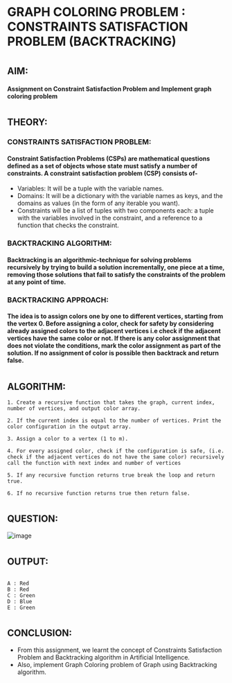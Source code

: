 # GRAPH COLORING PROBLEM : CONSTRAINTS SATISFACTION PROBLEM (BACKTRACKING)
#
#
## AIM: 
#### Assignment on Constraint Satisfaction Problem and Implement graph coloring problem
#
# 
## THEORY:
### CONSTRAINTS SATISFACTION PROBLEM: 
#### Constraint Satisfaction Problems (CSPs) are mathematical questions defined as a set of objects whose state must satisfy a number of constraints. A constraint satisfaction problem (CSP) consists of-
- Variables: It will be a tuple with the variable names.
- Domains: It will be a dictionary with the variable names as keys, and the domains as values (in the form of any iterable you want).
- Constraints will be a list of tuples with two components each: a tuple with the variables involved in the constraint, and a reference to a function that checks the constraint.
 
### BACKTRACKING ALGORITHM:
#### Backtracking is an algorithmic-technique for solving problems recursively by trying to build a solution incrementally, one piece at a time, removing those solutions that fail to satisfy the constraints of the problem at any point of time.
 
### BACKTRACKING APPROACH: 
#### The idea is to assign colors one by one to different vertices, starting from the vertex 0. Before assigning a color, check for safety by considering already assigned colors to the adjacent vertices i.e check if the adjacent vertices have the same color or not. If there is any color assignment that does not violate the conditions, mark the color assignment as part of the solution. If no assignment of color is possible then backtrack and return false.
#
# 
## ALGORITHM:
```
1. Create a recursive function that takes the graph, current index, number of vertices, and output color array.

2. If the current index is equal to the number of vertices. Print the color configuration in the output array.

3. Assign a color to a vertex (1 to m).

4. For every assigned color, check if the configuration is safe, (i.e. check if the adjacent vertices do not have the same color) recursively call the function with next index and number of vertices

5. If any recursive function returns true break the loop and return true.

6. If no recursive function returns true then return false.

```
#
# 
## QUESTION:
![image](https://docs.huihoo.com/boost/1-33-1/libs/graph/doc/figs/sequential_vertex_coloring.png)
#
# 
## OUTPUT:
```

A : Red
B : Red
C : Green
D : Blue
E : Green

```
#
#
## CONCLUSION:
- From this assignment, we learnt the concept of Constraints Satisfaction Problem and Backtracking algorithm in Artificial Intelligence.
- Also, implement Graph Coloring problem of Graph using Backtracking algorithm.

